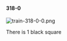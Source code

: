 #### 318-0
![train-318-0-0.png](https://github.com/lil-lab/nlvr/raw/master/nlvr/train/images/79/train-318-0-0.png "train-318-0-0.png")

There is 1 black square